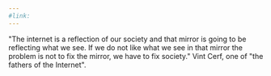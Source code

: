 ```yaml
---
#link: 
---
```

"The internet is a reflection of our society and that mirror is going to be reflecting what we see. If we do not like what we see in that mirror the problem is not to fix the mirror, we have to fix society." Vint Cerf, one of "the fathers of the Internet".